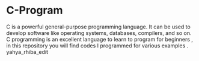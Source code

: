 # C-Program
C is a powerful general-purpose programming language. It can be used to develop software like operating systems, databases, compilers, and so on. C programming is an excellent language to learn to program for beginners , in this repository you will find codes I programmed for various examples .
yahya_rhiba_edit 
